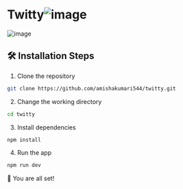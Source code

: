 # Twitty![image](https://user-images.githubusercontent.com/49230384/132884630-4ad80572-c9ed-4f07-b7f4-57aae70ad3e2.png)

![image](https://user-images.githubusercontent.com/49230384/132884751-3b3108c9-c2c3-443a-b856-aaf66bb8c57a.png)

## 🛠️ Installation Steps

1. Clone the repository

```bash
git clone https://github.com/amishakumari544/twitty.git
```

2. Change the working directory

```bash
cd twitty
```

3. Install dependencies

```bash
npm install
```

4. Run the app

```bash
npm run dev
```

🌟 You are all set!
